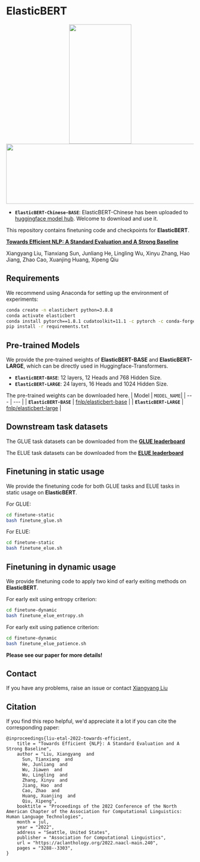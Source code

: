 # ElasticBERT

<div align=center><img width="167" height="320" src="https://github.com/fastnlp/ElasticBERT/blob/main/pics/elasticBERT.gif"/></div>
<div align=center><img width="556" height="161" src="https://github.com/fastnlp/ElasticBERT/blob/main/pics/pic.png"/></div>

- **`ElasticBERT-Chinese-BASE`**: ElasticBERT-Chinese has been uploaded to [huggingface model hub](https://huggingface.co/fnlp/elasticbert-chinese-base). Welcome to download and use it.

This repository contains finetuning code and checkpoints for **ElasticBERT**.

[**Towards Efficient NLP: A Standard Evaluation and A Strong Baseline**](https://aclanthology.org/2022.naacl-main.240/)

Xiangyang Liu, Tianxiang Sun, Junliang He, Lingling Wu, Xinyu Zhang, Hao Jiang, Zhao Cao, Xuanjing Huang, Xipeng Qiu

## Requirements

We recommend using Anaconda for setting up the environment of experiments:

```bash
conda create -n elasticbert python=3.8.8
conda activate elasticbert
conda install pytorch==1.8.1 cudatoolkit=11.1 -c pytorch -c conda-forge
pip install -r requirements.txt
```

## Pre-trained Models

We provide the pre-trained weights of **ElasticBERT-BASE** and **ElasticBERT-LARGE**, which can be directly used in Huggingface-Transformers.

- **`ElasticBERT-BASE`**: 12 layers, 12 Heads and 768 Hidden Size.
- **`ElasticBERT-LARGE`**: 24 layers, 16 Heads and 1024 Hidden Size.

The pre-trained weights can be downloaded here.
| Model | `MODEL_NAME`|
| --- | --- |
| **`ElasticBERT-BASE`**   | [fnlp/elasticbert-base](https://huggingface.co/fnlp/elasticbert-base) | 
| **`ElasticBERT-LARGE`**   | [fnlp/elasticbert-large](https://huggingface.co/fnlp/elasticbert-large) |


## Downstream task datasets

The GLUE task datasets can be downloaded from the [**GLUE leaderboard**](https://gluebenchmark.com/tasks)

The ELUE task datasets can be downloaded from the [**ELUE leaderboard**](http://eluebenchmark.fastnlp.top/#/landing)


## Finetuning in static usage

We provide the finetuning code for both GLUE tasks and ELUE tasks in static usage on **ElasticBERT**. 

For GLUE:

```bash
cd finetune-static
bash finetune_glue.sh
```

For ELUE:

```bash
cd finetune-static
bash finetune_elue.sh
```

## Finetuning in dynamic usage

We provide finetuning code to apply two kind of early exiting methods on **ElasticBERT**. 

For early exit using entropy criterion:

```bash
cd finetune-dynamic
bash finetune_elue_entropy.sh
```

For early exit using patience criterion:

```bash
cd finetune-dynamic
bash finetune_elue_patience.sh
```

**Please see our paper for more details!**

## Contact

If you have any problems, raise an issue or contact [Xiangyang Liu](mailto:palladiozt@gmail.com)

## Citation

If you find this repo helpful, we'd appreciate it a lot if you can cite the corresponding paper:

```
@inproceedings{liu-etal-2022-towards-efficient,
    title = "Towards Efficient {NLP}: A Standard Evaluation and A Strong Baseline",
    author = "Liu, Xiangyang  and
      Sun, Tianxiang  and
      He, Junliang  and
      Wu, Jiawen  and
      Wu, Lingling  and
      Zhang, Xinyu  and
      Jiang, Hao  and
      Cao, Zhao  and
      Huang, Xuanjing  and
      Qiu, Xipeng",
    booktitle = "Proceedings of the 2022 Conference of the North American Chapter of the Association for Computational Linguistics: Human Language Technologies",
    month = jul,
    year = "2022",
    address = "Seattle, United States",
    publisher = "Association for Computational Linguistics",
    url = "https://aclanthology.org/2022.naacl-main.240",
    pages = "3288--3303",
}
```
